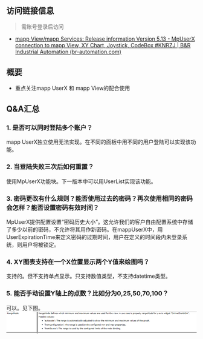 ## 访问链接信息
> 需账号登录后访问

- [mapp View/mapp Services: Release information Version 5.13 - MpUserX connection to mapp View, XY Chart, Joystick, CodeBox #KNRZJ | B&R Industrial Automation (br-automation.com)](https://www.br-automation.com/zh/academy/knowledge-resource-search/mapp-view-mapp-services-release-information-version-513-mpuserx-connection-to-mapp-view-xy-chart-joystick-codebox-knrzj-1610288945022/)

## 概要
- 重点关注mapp UserX 和 mapp View的配合使用

## Q&A汇总
### 1. 是否可以同时登陆多个账户？
mapp UserX独立使用无法实现。在不同的面板中用不同的用户登陆可以实现该功能。

### 2. 当登陆失败三次后如何重置？
使用MpUserX功能块。下一版本中可以用UserList实现该功能。

### 3. 密码更改有什么规则？能否使用过去的密码？再次使用相同的密码会怎样？能否设置密码有效时间？
MpUserX提供配置设置“密码历史大小”。这允许我们的客户自由配置系统中存储了多少以前的密码，不允许将其用作新密码。在mappUserX中，用UserExpirationTime来定义密码的过期时间，用户在定义的时间段内未登录系统，则用户将被锁定。

### 4. XY图表支持在一个X位置显示两个Y值来绘图吗？
支持的。但不支持单点显示。只支持数值类型，不支持datetime类型。

### 5. 能否手动设置Y轴上的点数？比如分为0,25,50,70,100？
可以。见下图。
![](FILES/5.13%20mappServices%20更新要点/Pasted%20image%2020221220103755.png)

